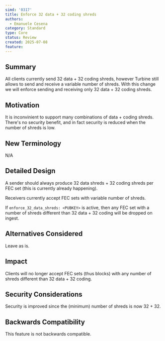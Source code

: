 ```yaml
---
simd: '0317'
title: Enforce 32 data + 32 coding shreds
authors:
  - Emanuele Cesena
category: Standard
type: Core
status: Review
created: 2025-07-08
feature:
---
```


## Summary

All clients currently send 32 data + 32 coding shreds, however Turbine still allows
to send and receive a variable number of shreds. With this change we will enforce
sending and receiving only 32 data + 32 coding shreds.

## Motivation

It is inconvinient to support many combinations of data + coding shreds.
There's no security benefit, and in fact security is reduced when the number of
shreds is low.

## New Terminology

N/A

## Detailed Design

A sender should always produce 32 data shreds + 32 coding shreds per FEC set
(this is currently already happening).

Receivers currently accept FEC sets with variable number of shreds.

If `enforce_32_data_shreds: <PUBKEY>`
is active, then any FEC set with a number of shreds different than 32 data + 32 coding
will be dropped on ingest.

## Alternatives Considered

Leave as is.

## Impact

Clients will no longer accept FEC sets (thus blocks) with any number of shreds
different than 32 data + 32 coding.

## Security Considerations

Security is improved since the (minimum) number of shreds is now 32 + 32.

## Backwards Compatibility

This feature is not backwards compatible.
